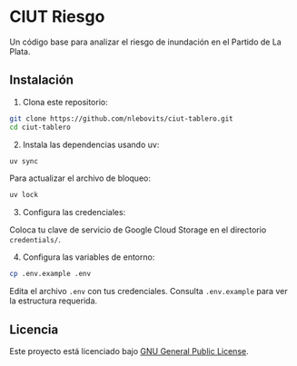 # CIUT Riesgo

Un código base para analizar el riesgo de inundación en el Partido de La Plata.

## Instalación

1. Clona este repositorio:

```bash
git clone https://github.com/nlebovits/ciut-tablero.git
cd ciut-tablero
```

2. Instala las dependencias usando uv:

```bash
uv sync
```

Para actualizar el archivo de bloqueo:

```bash
uv lock
```

3. Configura las credenciales:

Coloca tu clave de servicio de Google Cloud Storage en el directorio `credentials/`.

4. Configura las variables de entorno:

```bash
cp .env.example .env
```

Edita el archivo `.env` con tus credenciales. Consulta `.env.example` para ver la estructura requerida.

## Licencia

Este proyecto está licenciado bajo [GNU General Public License](LICENSE).
